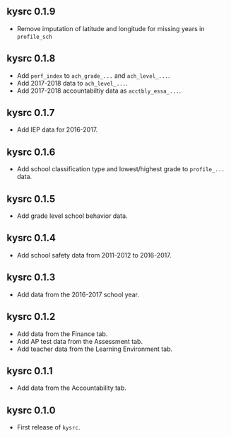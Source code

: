 ## kysrc 0.1.9

- Remove imputation of latitude and longitude for missing years in `profile_sch`

## kysrc 0.1.8

- Add `perf_index` to `ach_grade_...` and `ach_level_...`. 
- Add 2017-2018 data to `ach_level_...`.
- Add 2017-2018 accountabiltiy data as `acctbly_essa_...`.

## kysrc 0.1.7

- Add IEP data for 2016-2017. 

## kysrc 0.1.6

- Add school classification type and lowest/highest grade to `profile_...` data.

## kysrc 0.1.5

- Add grade level school behavior data.

## kysrc 0.1.4

- Add school safety data from 2011-2012 to 2016-2017.

## kysrc 0.1.3

- Add data from the 2016-2017 school year.

## kysrc 0.1.2

- Add data from the Finance tab.
- Add AP test data from the Assessment tab.
- Add teacher data from the Learning Environment tab.

## kysrc 0.1.1

- Add data from the Accountability tab.

## kysrc 0.1.0

* First release of `kysrc`.
